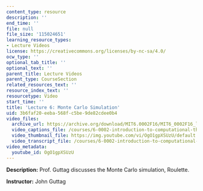 ```yaml
---
content_type: resource
description: ''
end_time: ''
file: null
file_size: '115024651'
learning_resource_types:
- Lecture Videos
license: https://creativecommons.org/licenses/by-nc-sa/4.0/
ocw_type: ''
optional_tab_title: ''
optional_text: ''
parent_title: Lecture Videos
parent_type: CourseSection
related_resources_text: ''
resource_index_text: ''
resourcetype: Video
start_time: ''
title: 'Lecture 6: Monte Carlo Simulation'
uid: 3b6faf20-eeba-568f-c5be-9de82cdee0b4
video_files:
  archive_url: https://archive.org/download/MIT6.0002F16/MIT6_0002F16_lec06_300k.mp4
  video_captions_file: /courses/6-0002-introduction-to-computational-thinking-and-data-science-fall-2016/0a7a61628fed5a67b11469d56d7e521e_OgO1gpXSUzU.vtt
  video_thumbnail_file: https://img.youtube.com/vi/OgO1gpXSUzU/default.jpg
  video_transcript_file: /courses/6-0002-introduction-to-computational-thinking-and-data-science-fall-2016/151e6f3b485d7153f373129690094717_OgO1gpXSUzU.pdf
video_metadata:
  youtube_id: OgO1gpXSUzU
---
```


**Description:** Prof. Guttag discusses the Monte Carlo simulation, Roulette.

**Instructor:** John Guttag

